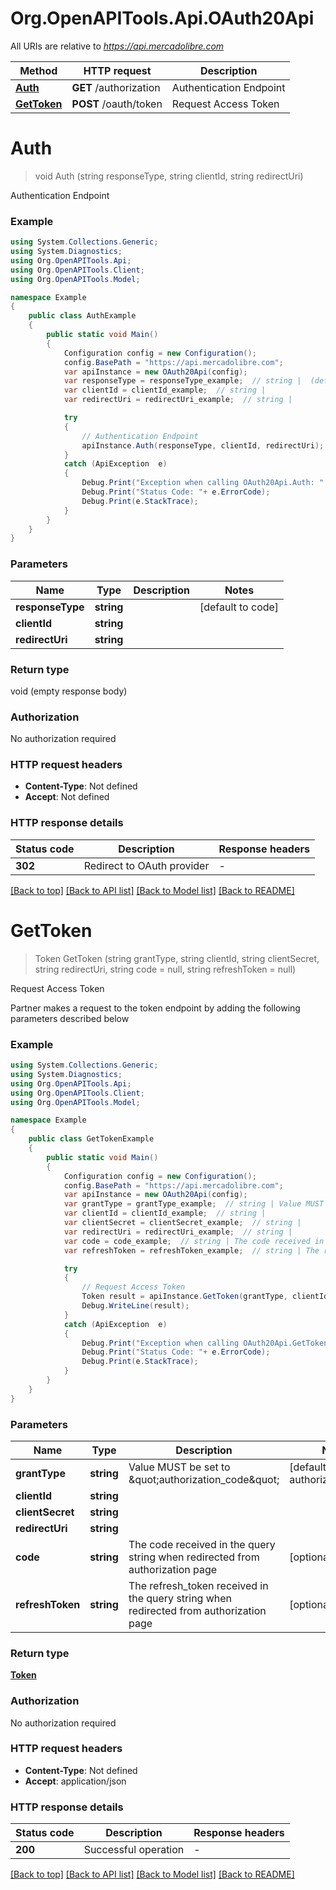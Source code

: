 # Org.OpenAPITools.Api.OAuth20Api

All URIs are relative to *https://api.mercadolibre.com*

Method | HTTP request | Description
------------- | ------------- | -------------
[**Auth**](OAuth20Api.md#auth) | **GET** /authorization | Authentication Endpoint
[**GetToken**](OAuth20Api.md#gettoken) | **POST** /oauth/token | Request Access Token


<a name="auth"></a>
# **Auth**
> void Auth (string responseType, string clientId, string redirectUri)

Authentication Endpoint

### Example
```csharp
using System.Collections.Generic;
using System.Diagnostics;
using Org.OpenAPITools.Api;
using Org.OpenAPITools.Client;
using Org.OpenAPITools.Model;

namespace Example
{
    public class AuthExample
    {
        public static void Main()
        {
            Configuration config = new Configuration();
            config.BasePath = "https://api.mercadolibre.com";
            var apiInstance = new OAuth20Api(config);
            var responseType = responseType_example;  // string |  (default to code)
            var clientId = clientId_example;  // string | 
            var redirectUri = redirectUri_example;  // string | 

            try
            {
                // Authentication Endpoint
                apiInstance.Auth(responseType, clientId, redirectUri);
            }
            catch (ApiException  e)
            {
                Debug.Print("Exception when calling OAuth20Api.Auth: " + e.Message );
                Debug.Print("Status Code: "+ e.ErrorCode);
                Debug.Print(e.StackTrace);
            }
        }
    }
}
```

### Parameters

Name | Type | Description  | Notes
------------- | ------------- | ------------- | -------------
 **responseType** | **string**|  | [default to code]
 **clientId** | **string**|  | 
 **redirectUri** | **string**|  | 

### Return type

void (empty response body)

### Authorization

No authorization required

### HTTP request headers

 - **Content-Type**: Not defined
 - **Accept**: Not defined

### HTTP response details
| Status code | Description | Response headers |
|-------------|-------------|------------------|
| **302** | Redirect to OAuth provider |  -  |

[[Back to top]](#) [[Back to API list]](../README.md#documentation-for-api-endpoints) [[Back to Model list]](../README.md#documentation-for-models) [[Back to README]](../README.md)

<a name="gettoken"></a>
# **GetToken**
> Token GetToken (string grantType, string clientId, string clientSecret, string redirectUri, string code = null, string refreshToken = null)

Request Access Token

Partner makes a request to the token endpoint by adding the following parameters described below

### Example
```csharp
using System.Collections.Generic;
using System.Diagnostics;
using Org.OpenAPITools.Api;
using Org.OpenAPITools.Client;
using Org.OpenAPITools.Model;

namespace Example
{
    public class GetTokenExample
    {
        public static void Main()
        {
            Configuration config = new Configuration();
            config.BasePath = "https://api.mercadolibre.com";
            var apiInstance = new OAuth20Api(config);
            var grantType = grantType_example;  // string | Value MUST be set to \"authorization_code\" (default to authorization_code)
            var clientId = clientId_example;  // string | 
            var clientSecret = clientSecret_example;  // string | 
            var redirectUri = redirectUri_example;  // string | 
            var code = code_example;  // string | The code received in the query string when redirected from authorization page  (optional) 
            var refreshToken = refreshToken_example;  // string | The refresh_token received in the query string when redirected from authorization page  (optional) 

            try
            {
                // Request Access Token
                Token result = apiInstance.GetToken(grantType, clientId, clientSecret, redirectUri, code, refreshToken);
                Debug.WriteLine(result);
            }
            catch (ApiException  e)
            {
                Debug.Print("Exception when calling OAuth20Api.GetToken: " + e.Message );
                Debug.Print("Status Code: "+ e.ErrorCode);
                Debug.Print(e.StackTrace);
            }
        }
    }
}
```

### Parameters

Name | Type | Description  | Notes
------------- | ------------- | ------------- | -------------
 **grantType** | **string**| Value MUST be set to \&quot;authorization_code\&quot; | [default to authorization_code]
 **clientId** | **string**|  | 
 **clientSecret** | **string**|  | 
 **redirectUri** | **string**|  | 
 **code** | **string**| The code received in the query string when redirected from authorization page  | [optional] 
 **refreshToken** | **string**| The refresh_token received in the query string when redirected from authorization page  | [optional] 

### Return type

[**Token**](Token.md)

### Authorization

No authorization required

### HTTP request headers

 - **Content-Type**: Not defined
 - **Accept**: application/json

### HTTP response details
| Status code | Description | Response headers |
|-------------|-------------|------------------|
| **200** | Successful operation |  -  |

[[Back to top]](#) [[Back to API list]](../README.md#documentation-for-api-endpoints) [[Back to Model list]](../README.md#documentation-for-models) [[Back to README]](../README.md)

